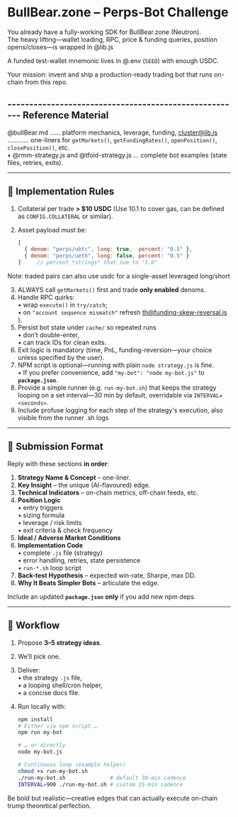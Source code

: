 
# BullBear.zone – Perps-Bot Challenge 

You already have a fully-working SDK for BullBear.zone (Neutron).  
The heavy lifting—wallet loading, RPC, price & funding queries, position opens/closes—is wrapped in @lib.js   

A funded test-wallet mnemonic lives in @.env (`SEED`) with enough USDC.

Your mission: invent and ship a production-ready trading bot that runs on-chain from this repo.

------------------------------------------------------  Reference Material
------------------------------------------------------
@bullBear.md …… platform mechanics, leverage, funding, cluster@lib.js  ………… one-liners for `getMarkets()`, `getFundingRates()`, `openPosition()`, `closePosition()`, etc.  
• @rmm-strategy.js and @tfoid-strategy.js  … complete bot examples (state files, retries, exits).

--------------------------------------------------------------------
🚧  Implementation Rules
--------------------------------------------------------------------
1. Collateral per trade **> $10 USDC** (Use 10.1 to cover gas, can be defined as `CONFIG.COLLATERAL` or similar).  
2. Asset payload must be:

   ```js
   [
     { denom: "perps/ubtc", long: true,  percent: "0.5" },
     { denom: "perps/ueth", long: false, percent: "0.5" }
   ]     // percent *strings* that sum to "1.0"
   ```
Note: traded pairs can also use usdc for a single-asset leveraged long/short

3. ALWAYS call `getMarkets()` first and trade **only enabled** denoms.  
4. Handle RPC quirks:  
   • wrap `execute()` in `try/catch`;  
   • on `"account sequence mismatch"` refresh th@funding-skew-reversal.js ).  
5. Persist bot state under `cache/` so repeated runs  
   • don’t double-enter,  
   • can track IDs for clean exits.  
6. Exit logic is mandatory (time, PnL, funding-reversion—your choice unless specified by the user).  
7. NPM script is optional—running with plain `node strategy.js` is fine.  
   • If you prefer convenience, add `"my-bot": "node my-bot.js"` to **`package.json`**.  
8. Provide a simple runner (e.g. `run-my-bot.sh`) that keeps the strategy looping on a set interval—30 min by default, overridable via `INTERVAL=<seconds>`.
9. Include profuse logging for each step of the strategy's execution, also visible from the runner .sh logs 

--------------------------------------------------------------------
📝  Submission Format
--------------------------------------------------------------------
Reply with these sections **in order**:

1. **Strategy Name & Concept** – one-liner.  
2. **Key Insight** – the unique (AI-flavoured) edge.  
3. **Technical Indicators** – on-chain metrics, off-chain feeds, etc.  
4. **Position Logic**  
   • entry triggers  
   • sizing formula  
   • leverage / risk limits  
   • exit criteria & check frequency  
5. **Ideal / Adverse Market Conditions**  
6. **Implementation Code**  
   • complete `.js` file (strategy)  
   • error handling, retries, state persistence  
   • `run-*.sh` loop script  
7. **Back-test Hypothesis** – expected win-rate, Sharpe, max DD.  
8. **Why It Beats Simpler Bots** – articulate the edge.

Include an updated **`package.json`** **only** if you add new npm deps.

--------------------------------------------------------------------
🏁  Workflow
--------------------------------------------------------------------
1. Propose **3–5 strategy ideas**.  
2. We’ll pick one.  
3. Deliver:  
   • the strategy `.js` file,  
   • a looping shell/cron helper,  
   • a concise docs file.  
4. Run locally with:

   ```bash
   npm install
   # Either via npm script …
   npm run my-bot

   # … or directly
   node my-bot.js

   # Continuous loop (example helper)
   chmod +x run-my-bot.sh
   ./run-my-bot.sh              # default 30-min cadence
   INTERVAL=900 ./run-my-bot.sh # custom 15-min cadence
   ```

Be bold but realistic—creative edges that can actually execute on-chain trump theoretical perfection.